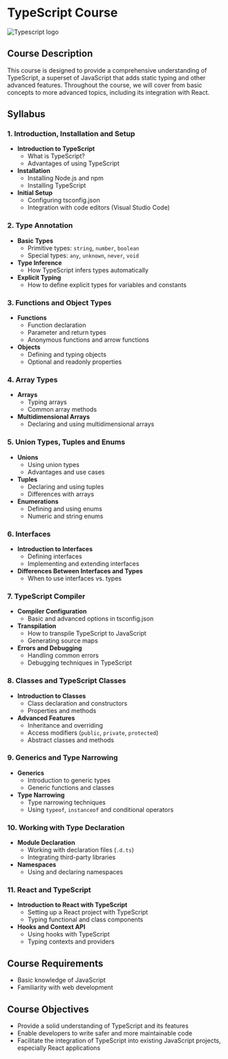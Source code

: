 # TypeScript Course

![Typescript logo](https://miro.medium.com/v2/resize:fit:1358/0*OJAUWZoGbVq--rNd.png)

## Course Description

This course is designed to provide a comprehensive understanding of TypeScript, a superset of JavaScript that adds static typing and other advanced features. Throughout the course, we will cover from basic concepts to more advanced topics, including its integration with React.

## Syllabus

### 1. Introduction, Installation and Setup

- **Introduction to TypeScript**
  - What is TypeScript?
  - Advantages of using TypeScript
- **Installation**
  - Installing Node.js and npm
  - Installing TypeScript
- **Initial Setup**
  - Configuring tsconfig.json
  - Integration with code editors (Visual Studio Code)

### 2. Type Annotation

- **Basic Types**
  - Primitive types: `string`, `number`, `boolean`
  - Special types: `any`, `unknown`, `never`, `void`
- **Type Inference**
  - How TypeScript infers types automatically
- **Explicit Typing**
  - How to define explicit types for variables and constants

### 3. Functions and Object Types

- **Functions**
  - Function declaration
  - Parameter and return types
  - Anonymous functions and arrow functions
- **Objects**
  - Defining and typing objects
  - Optional and readonly properties

### 4. Array Types

- **Arrays**
  - Typing arrays
  - Common array methods
- **Multidimensional Arrays**
  - Declaring and using multidimensional arrays

### 5. Union Types, Tuples and Enums

- **Unions**
  - Using union types
  - Advantages and use cases
- **Tuples**
  - Declaring and using tuples
  - Differences with arrays
- **Enumerations**
  - Defining and using enums
  - Numeric and string enums

### 6. Interfaces

- **Introduction to Interfaces**
  - Defining interfaces
  - Implementing and extending interfaces
- **Differences Between Interfaces and Types**
  - When to use interfaces vs. types

### 7. TypeScript Compiler

- **Compiler Configuration**
  - Basic and advanced options in tsconfig.json
- **Transpilation**
  - How to transpile TypeScript to JavaScript
  - Generating source maps
- **Errors and Debugging**
  - Handling common errors
  - Debugging techniques in TypeScript

### 8. Classes and TypeScript Classes

- **Introduction to Classes**
  - Class declaration and constructors
  - Properties and methods
- **Advanced Features**
  - Inheritance and overriding
  - Access modifiers (`public`, `private`, `protected`)
  - Abstract classes and methods

### 9. Generics and Type Narrowing

- **Generics**
  - Introduction to generic types
  - Generic functions and classes
- **Type Narrowing**
  - Type narrowing techniques
  - Using `typeof`, `instanceof` and conditional operators

### 10. Working with Type Declaration

- **Module Declaration**
  - Working with declaration files (`.d.ts`)
  - Integrating third-party libraries
- **Namespaces**
  - Using and declaring namespaces

### 11. React and TypeScript

- **Introduction to React with TypeScript**
  - Setting up a React project with TypeScript
  - Typing functional and class components
- **Hooks and Context API**
  - Using hooks with TypeScript
  - Typing contexts and providers

## Course Requirements

- Basic knowledge of JavaScript
- Familiarity with web development

## Course Objectives

- Provide a solid understanding of TypeScript and its features
- Enable developers to write safer and more maintainable code
- Facilitate the integration of TypeScript into existing JavaScript projects, especially React applications
